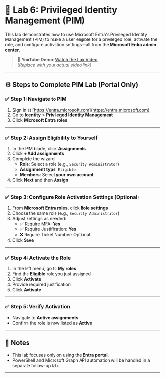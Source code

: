 # 🔐 Lab 6: Privileged Identity Management (PIM)

This lab demonstrates how to use Microsoft Entra's Privileged Identity Management (PIM) to make a user eligible for a privileged role, activate the role, and configure activation settings—all from the **Microsoft Entra admin center**.

> 🎥 **YouTube Demo**: [Watch the Lab Video](https://www.youtube.com/your-video-link-here)  
> *(Replace with your actual video link)*

---

## ⚙️ Steps to Complete PIM Lab (Portal Only)

### ✅ Step 1: Navigate to PIM
1. Sign in at [https://entra.microsoft.com](https://entra.microsoft.com)
2. Go to **Identity** > **Privileged Identity Management**
3. Click **Microsoft Entra roles**

---

### ✅ Step 2: Assign Eligibility to Yourself
1. In the PIM blade, click **Assignments**
2. Click **+ Add assignments**
3. Complete the wizard:
   - **Role**: Select a role (e.g., `Security Administrator`)
   - **Assignment type**: `Eligible`
   - **Members**: Select **your own account**
4. Click **Next** and then **Assign**

---

### ✅ Step 3: Configure Role Activation Settings (Optional)
1. From **Microsoft Entra roles**, click **Role settings**
2. Choose the same role (e.g., `Security Administrator`)
3. Adjust settings as needed:
   - ✅ Require MFA: **Yes**
   - ✅ Require Justification: **Yes**
   - ❌ Require Ticket Number: Optional
4. Click **Save**

---

### ✅ Step 4: Activate the Role
1. In the left menu, go to **My roles**
2. Find the **Eligible** role you just assigned
3. Click **Activate**
4. Provide required justification
5. Click **Activate**

---

### ✅ Step 5: Verify Activation
- Navigate to **Active assignments**
- Confirm the role is now listed as **Active**

---

## 📌 Notes
- This lab focuses only on using the **Entra portal**.
- PowerShell and Microsoft Graph API automation will be handled in a separate follow-up lab.

---

